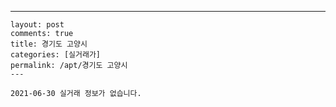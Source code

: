 ---
    layout: post
    comments: true
    title: 경기도 고양시
    categories: [실거래가]
    permalink: /apt/경기도 고양시
    ---

    2021-06-30 실거래 정보가 없습니다.

    